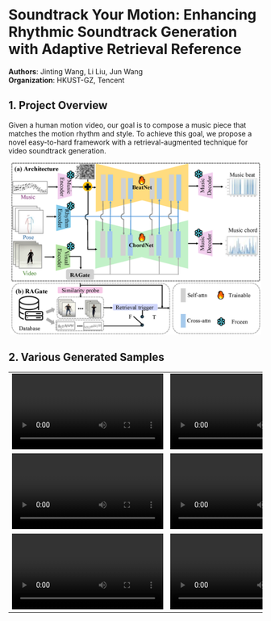 # Soundtrack Your Motion: Enhancing Rhythmic Soundtrack Generation with Adaptive Retrieval Reference

**Authors**: Jinting Wang, Li Liu, Jun Wang  
**Organization**: HKUST-GZ, Tencent

## 1. Project Overview
Given a human motion video, our goal is to compose a music piece that matches the motion rhythm and style. To achieve this goal, we propose a novel easy-to-hard framework with a retrieval-augmented technique for video soundtrack generation.

<p align="center">
    <img src="pipeline.png" width="500" alt="Project Pipeline">
</p>

## 2. Various Generated Samples

<table class="center">
<tr>
    <td width=30% style="border: none">
        <video controls loop src="examples/video_refine_generated_gMH_sFM_c08_d22_mMH3_ch04.mp4"></video>
    </td>
    <td width=30% style="border: none">
        <video controls loop src="examples/video_refine_generated_gPO_sFM_c09_d11_mPO5_ch13.mp4"></video>
    </td>
    <td width=30% style="border: none">
        <video controls loop src="examples/video_refine_generated_gWA_sFM_c08_d27_mWA0_ch15.mp4"></video>
    </td>
</tr>
<tr>
    <td width=30% style="border: none">
        <video controls loop src="examples/video_refine_generated_gBR_sFM_c01_d05_mBR3_ch10.mp4"></video>
    </td>
    <td width=30% style="border: none">
        <video controls loop src="examples/video_refine_generated_gMH_sFM_c04_d22_mMH5_ch06.mp4"></video>
    </td>
    <td width=30% style="border: none">
        <video controls loop src="examples/video_refine_generated_gLH_sFM_c06_d17_mLH4_ch12.mp4"></video>
    </td>
</tr>
<tr>
    <td width=30% style="border: none">
        <video controls loop src="examples/video_refine_generated_gLO_sFM_c08_d15_mLO4_ch19.mp4"></video>
    </td>
    <td width=30% style="border: none">
        <video controls loop src="examples/video_refine_generated_gMH_sFM_c04_d23_mMH0_ch14.mp4"></video>
    </td>
    <td width=30% style="border: none">
        <video controls loop src="examples/video_refine_generated_gPO_sFM_c06_d12_mPO5_ch20.mp4"></video>
    </td>
</tr>
</table>

